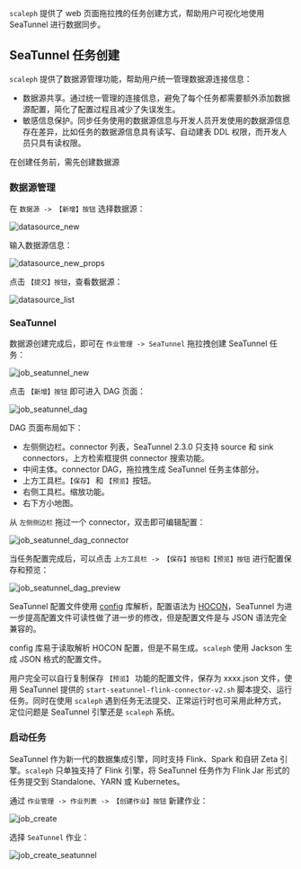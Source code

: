 `scaleph` 提供了 web 页面拖拉拽的任务创建方式，帮助用户可视化地使用 SeaTunnel 进行数据同步。

## SeaTunnel 任务创建

`scaleph` 提供了数据源管理功能，帮助用户统一管理数据源连接信息：

- 数据源共享。通过统一管理的连接信息，避免了每个任务都需要额外添加数据源配置，简化了配置过程且减少了失误发生。
- 敏感信息保护。同步任务使用的数据源信息与开发人员开发使用的数据源信息存在差异，比如任务的数据源信息具有读写、自动建表 DDL 权限，而开发人员只具有读权限。

在创建任务前，需先创建数据源

### 数据源管理

在 `数据源 -> 【新增】按钮` 选择数据源：

![datasource_new](https://github.com/flowerfine/scaleph-website/raw/2a943f478234dadae2748d478ef29d5f81e34a2e/site/images/guide/quick-start/job/datasource_new.png)

输入数据源信息：

![datasource_new_props](https://github.com/flowerfine/scaleph-website/raw/2a943f478234dadae2748d478ef29d5f81e34a2e/site/images/guide/quick-start/job/datasource_new_props.png)

点击 `【提交】按钮`，查看数据源：

![datasource_list](https://github.com/flowerfine/scaleph-website/raw/2a943f478234dadae2748d478ef29d5f81e34a2e/site/images/guide/quick-start/job/datasource_list.png)

### SeaTunnel

数据源创建完成后，即可在 `作业管理 -> SeaTunnel` 拖拉拽创建 SeaTunnel 任务：

![job_seatunnel_new](https://github.com/flowerfine/scaleph-website/raw/2a943f478234dadae2748d478ef29d5f81e34a2e/site/images/guide/quick-start/job/seatunnel/job_seatunnel_new.png)

点击 `【新增】按钮` 即可进入 DAG 页面：

![job_seatunnel_dag](https://github.com/flowerfine/scaleph-website/raw/2a943f478234dadae2748d478ef29d5f81e34a2e/site/images/guide/quick-start/job/seatunnel/job_seatunnel_dag.png)

DAG 页面布局如下：

- 左侧侧边栏。connector 列表，SeaTunnel 2.3.0 只支持 source 和 sink connectors，上方检索框提供 connector 搜索功能。
- 中间主体。connector DAG，拖拉拽生成 SeaTunnel 任务主体部分。
- 上方工具栏。`【保存】` 和 `【预览】`按钮。
- 右侧工具栏。缩放功能。
- 右下方小地图。

从 `左侧侧边栏` 拖过一个 connector，双击即可编辑配置：

![job_seatunnel_dag_connector](https://github.com/flowerfine/scaleph-website/raw/2a943f478234dadae2748d478ef29d5f81e34a2e/site/images/guide/quick-start/job/seatunnel/job_seatunnel_dag_connector.png)

当任务配置完成后，可以点击 `上方工具栏 -> 【保存】按钮和【预览】按钮` 进行配置保存和预览：

![job_seatunnel_dag_preview](https://github.com/flowerfine/scaleph-website/raw/2a943f478234dadae2748d478ef29d5f81e34a2e/site/images/guide/quick-start/job/seatunnel/job_seatunnel_dag_preview.png)

SeaTunnel 配置文件使用 [config](https://github.com/lightbend/config) 库解析，配置语法为 [HOCON](https://github.com/lightbend/config/blob/main/HOCON.md)，SeaTunnel 为进一步提高配置文件可读性做了进一步的修改，但是配置文件是与 JSON 语法完全兼容的。

config 库易于读取解析 HOCON 配置，但是不易生成。`scaleph` 使用 Jackson 生成 JSON 格式的配置文件。

用户完全可以自行复制保存 `【预览】` 功能的配置文件，保存为 xxxx.json 文件，使用 SeaTunnel 提供的 `start-seatunnel-flink-connector-v2.sh` 脚本提交、运行任务。同时在使用 `scaleph` 遇到任务无法提交、正常运行时也可采用此种方式，定位问题是 SeaTunnel 引擎还是 `scaleph` 系统。

### 启动任务

SeaTunnel 作为新一代的数据集成引擎，同时支持 Flink、Spark 和自研 Zeta 引擎。`scaleph` 只单独支持了 Flink 引擎，将 SeaTunnel 任务作为 Flink Jar 形式的任务提交到 Standalone、YARN 或 Kubernetes。

通过 `作业管理 -> 作业列表 -> 【创建作业】按钮` 新建作业：

![job_create](https://github.com/flowerfine/scaleph-website/raw/2a943f478234dadae2748d478ef29d5f81e34a2e/site/images/guide/quick-start/job/job_create.png)

选择 `SeaTunnel` 作业：

![job_create_seatunnel](https://github.com/flowerfine/scaleph-website/raw/2a943f478234dadae2748d478ef29d5f81e34a2e/site/images/guide/quick-start/job/seatunnel/job_create_seatunnel.png)
